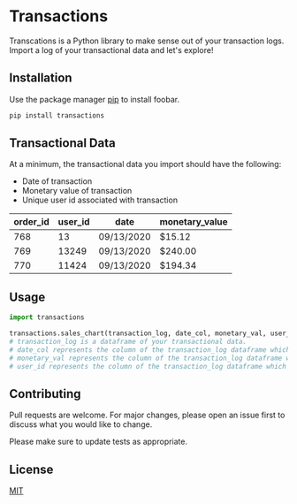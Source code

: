 # Transactions

Transcations is a Python library to make sense out of your transaction logs. Import a log of your transactional data and let's explore! 

## Installation

Use the package manager [pip](https://pip.pypa.io/en/stable/) to install foobar.

```bash
pip install transactions
```
## Transactional Data 
At a minimum, the transactional data you import should have the following: 

* Date of transaction
* Monetary value of transaction
* Unique user id associated with transaction

| order_id | user_id | date       | monetary_value |
|----------|---------|------------|----------------|
| 768      | 13      | 09/13/2020 | $15.12        |
| 769      | 13249   | 09/13/2020 | $240.00        |
| 770      | 11424   | 09/13/2020 | $194.34        |

## Usage

```python
import transactions

transactions.sales_chart(transaction_log, date_col, monetary_val, user_id)
# transaction_log is a dataframe of your transactional data.
# date_col represents the column of the transaction_log dataframe which contains the datetime of the transaction.
# monetary_val represents the column of the transaction_log dataframe which contains the monetary value of the transaction. 
# user_id represents the column of the transaction_log dataframe which contains the unique user id associated with the transaction. 
```

## Contributing
Pull requests are welcome. For major changes, please open an issue first to discuss what you would like to change.

Please make sure to update tests as appropriate.

## License
[MIT](https://choosealicense.com/licenses/mit/)